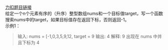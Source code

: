 [力扣题目链接](https://leetcode.cn/problems/binary-search/description/)  
给定一个n个元素有序的（升序）整型数组nums和一个目标值target，写一个函数搜索nums中的target，如果目标值存在返回下标，否则返回-1。  
示例1：
> 输入: nums = [-1,0,3,5,9,12, target = 9
> 输出: 4
> 解释: 9 出现在 nums 中并且下标为 4
